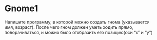 # Gnome1
Напишите программу, в которой можно создать гнома (указывается имя, возраст).
После чего гном должен уметь ходить прямо, поворачиваться, и можно было отобразить его позицию(оси “x” и “y”)
